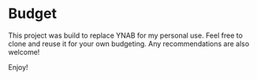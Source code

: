 # Budget

This project was build to replace YNAB for my personal use. Feel free to clone and reuse it for your own budgeting. Any recommendations are also welcome!

Enjoy!